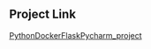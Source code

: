 ## Project Link

[PythonDockerFlaskPycharm_project](https://github.com/sap33/PythonDockerFlaskPycharm_project)

